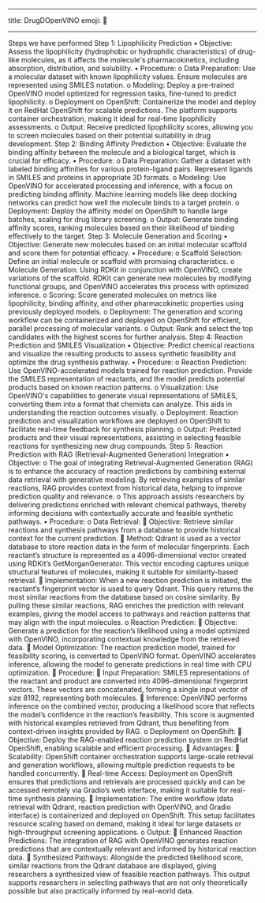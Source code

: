 ---
title: DrugDOpenVINO
emoji: 🐨

----

Steps we have performed
Step 1: Lipophilicity Prediction
•	Objective: Assess the lipophilicity (hydrophobic or hydrophilic characteristics) of drug-like molecules, as it affects the molecule's pharmacokinetics, including absorption, distribution, and solubility.
•	Procedure:
o	Data Preparation: Use a molecular dataset with known lipophilicity values. Ensure molecules are represented using SMILES notation.
o	Modeling: Deploy a pre-trained OpenVINO model optimized for regression tasks, fine-tuned to predict lipophilicity.
o	Deployment on OpenShift: Containerize the model and deploy it on RedHat OpenShift for scalable predictions. The platform supports container orchestration, making it ideal for real-time lipophilicity assessments.
o	Output: Receive predicted lipophilicity scores, allowing you to screen molecules based on their potential suitability in drug development.
Step 2: Binding Affinity Prediction
•	Objective: Evaluate the binding affinity between the molecule and a biological target, which is crucial for efficacy.
•	Procedure:
o	Data Preparation: Gather a dataset with labeled binding affinities for various protein-ligand pairs. Represent ligands in SMILES and proteins in appropriate 3D formats.
o	Modeling: Use OpenVINO for accelerated processing and inference, with a focus on predicting binding affinity. Machine learning models like deep docking networks can predict how well the molecule binds to a target protein.
o	Deployment: Deploy the affinity model on OpenShift to handle large batches, scaling for drug library screening.
o	Output: Generate binding affinity scores, ranking molecules based on their likelihood of binding effectively to the target.
Step 3: Molecule Generation and Scoring
•	Objective: Generate new molecules based on an initial molecular scaffold and score them for potential efficacy.
•	Procedure:
o	Scaffold Selection: Define an initial molecule or scaffold with promising characteristics.
o	Molecule Generation: Using RDKit in conjunction with OpenVINO, create variations of the scaffold. RDKit can generate new molecules by modifying functional groups, and OpenVINO accelerates this process with optimized inference.
o	Scoring: Score generated molecules on metrics like lipophilicity, binding affinity, and other pharmacokinetic properties using previously deployed models.
o	Deployment: The generation and scoring workflow can be containerized and deployed on OpenShift for efficient, parallel processing of molecular variants.
o	Output: Rank and select the top candidates with the highest scores for further analysis.
Step 4: Reaction Prediction and SMILES Visualization
•	Objective: Predict chemical reactions and visualize the resulting products to assess synthetic feasibility and optimize the drug synthesis pathway.
•	Procedure:
o	Reaction Prediction: Use OpenVINO-accelerated models trained for reaction prediction. Provide the SMILES representation of reactants, and the model predicts potential products based on known reaction patterns.
o	Visualization: Use OpenVINO's capabilities to generate visual representations of SMILES, converting them into a format that chemists can analyze. This aids in understanding the reaction outcomes visually.
o	Deployment: Reaction prediction and visualization workflows are deployed on OpenShift to facilitate real-time feedback for synthesis planning.
o	Output: Predicted products and their visual representations, assisting in selecting feasible reactions for synthesizing new drug compounds.
Step 5: Reaction Prediction with RAG (Retrieval-Augmented Generation) Integration
•	Objective:
o	The goal of integrating Retrieval-Augmented Generation (RAG) is to enhance the accuracy of reaction predictions by combining external data retrieval with generative modeling. By retrieving examples of similar reactions, RAG provides context from historical data, helping to improve prediction quality and relevance.
o	This approach assists researchers by delivering predictions enriched with relevant chemical pathways, thereby informing decisions with contextually accurate and feasible synthetic pathways.
•	Procedure:
o	Data Retrieval:
	Objective: Retrieve similar reactions and synthesis pathways from a database to provide historical context for the current prediction.
	Method: Qdrant is used as a vector database to store reaction data in the form of molecular fingerprints. Each reactant’s structure is represented as a 4096-dimensional vector created using RDKit’s GetMorganGenerator. This vector encoding captures unique structural features of molecules, making it suitable for similarity-based retrieval.
	Implementation: When a new reaction prediction is initiated, the reactant’s fingerprint vector is used to query Qdrant. This query returns the most similar reactions from the database based on cosine similarity. By pulling these similar reactions, RAG enriches the prediction with relevant examples, giving the model access to pathways and reaction patterns that may align with the input molecules.
o	Reaction Prediction:
	Objective: Generate a prediction for the reaction’s likelihood using a model optimized with OpenVINO, incorporating contextual knowledge from the retrieved data.
	Model Optimization: The reaction prediction model, trained for feasibility scoring, is converted to OpenVINO format. OpenVINO accelerates inference, allowing the model to generate predictions in real time with CPU optimization.
	Procedure:
	Input Preparation: SMILES representations of the reactant and product are converted into 4096-dimensional fingerprint vectors. These vectors are concatenated, forming a single input vector of size 8192, representing both molecules.
	Inference: OpenVINO performs inference on the combined vector, producing a likelihood score that reflects the model’s confidence in the reaction’s feasibility. This score is augmented with historical examples retrieved from Qdrant, thus benefiting from context-driven insights provided by RAG.
o	Deployment on OpenShift:
	Objective: Deploy the RAG-enabled reaction prediction system on RedHat OpenShift, enabling scalable and efficient processing.
	Advantages:
	Scalability: OpenShift container orchestration supports large-scale retrieval and generation workflows, allowing multiple prediction requests to be handled concurrently.
	Real-time Access: Deployment on OpenShift ensures that predictions and retrievals are processed quickly and can be accessed remotely via Gradio’s web interface, making it suitable for real-time synthesis planning.
	Implementation: The entire workflow (data retrieval with Qdrant, reaction prediction with OpenVINO, and Gradio interface) is containerized and deployed on OpenShift. This setup facilitates resource scaling based on demand, making it ideal for large datasets or high-throughput screening applications.
o	Output:
	Enhanced Reaction Predictions: The integration of RAG with OpenVINO generates reaction predictions that are contextually relevant and informed by historical reaction data.
	Synthesized Pathways: Alongside the predicted likelihood score, similar reactions from the Qdrant database are displayed, giving researchers a synthesized view of feasible reaction pathways. This output supports researchers in selecting pathways that are not only theoretically possible but also practically informed by real-world data.











